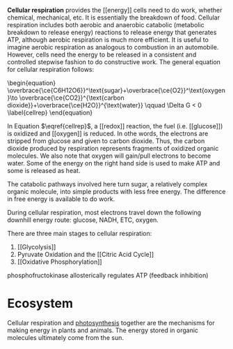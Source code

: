 **Cellular respiration** provides the [[energy]] cells need to do work, whether chemical, mechanical, etc. It is essentially the breakdown of food. Cellular respiration includes both aerobic and anaerobic catabolic (metabolic breakdown to release energy) reactions to release energy that generates ATP, although aerobic respiration is much more efficient. It is useful to imagine aerobic respiration as analogous to combustion in an automobile. However, cells need the energy to be released in a consistent and controlled stepwise fashion to do constructive work. The general equation for cellular respiration follows:

\begin{equation}
\overbrace{\ce{C6H12O6}}^\text{sugar}+\overbrace{\ce{O2}}^\text{oxygen}\to \overbrace{\ce{CO2}}^{\text{carbon dioxide}}+\overbrace{\ce{H2O}}^{\text{water}} \qquad \Delta G < 0
\label{cellrep}
\end{equation}

In Equation $\eqref{cellrep}$, a [[redox]] reaction, the fuel (i.e. [[glucose]]) is oxidized and [[oxygen]] is reduced. In othe words, the electrons are stripped from glucose and given to carbon dioxide. Thus, the carbon dioxide produced by respiration represents fragments of oxidized organic molecules. We also note that oxygen will gain/pull electrons to become water. Some of the energy on the right hand side is used to make ATP and some is released as heat. 

The catabolic pathways involved here turn sugar, a relatively complex organic molecule, into simple products with less free energy. The difference in free energy is available to do work. 

During cellular respiration, most electrons travel down the following downhill energy route: glucose, NADH, ETC, oxygen.


There are three main stages to cellular respiration:

1. [[Glycolysis]]
2. Pyruvate Oxidation and the [[Citric Acid Cycle]]
3. [[Oxidative Phosphorylation]]


phosphofructokinase allosterically regulates ATP (feedback inhibition)

# Ecosystem

Cellular respiration and [photosynthesis](../Photosynthesis/) together are the mechanisms for making energy in plants and animals. The energy stored in organic molecules ultimately come from the sun. 



